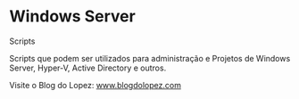 # Windows Server
Scripts

Scripts que podem ser utilizados para administração e Projetos de Windows Server, Hyper-V, Active Directory e outros.

Visite o Blog do Lopez: www.blogdolopez.com

